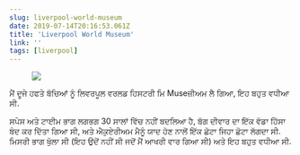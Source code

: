 ```yaml
---
slug: liverpool-world-museum
date: 2019-07-14T20:16:53.061Z
title: 'Liverpool World Museum'
link: ''
tags: [liverpool]
---
```


<figure><img src="/images/2019-07-14-liverpool-world-museum-0.jpeg"></figure>

ਮੈਂ ਦੂਜੇ ਹਫਤੇ ਬੱਚਿਆਂ ਨੂੰ ਲਿਵਰਪੂਲ ਵਰਲਡ ਹਿਸਟਰੀ ਮਿ Museਜ਼ੀਅਮ ਲੈ ਗਿਆ, ਇਹ ਬਹੁਤ ਵਧੀਆ ਸੀ.

ਸਪੇਸ ਅਤੇ ਟਾਈਮ ਭਾਗ ਲਗਭਗ 30 ਸਾਲਾਂ ਵਿੱਚ ਨਹੀਂ ਬਦਲਿਆ ਹੈ, ਬੱਗ ਦੀਵਾਰ ਦਾ ਇੱਕ ਵੱਡਾ ਹਿੱਸਾ ਬੰਦ ਕਰ ਦਿੱਤਾ ਗਿਆ ਸੀ, ਅਤੇ ਐਕੁਏਰੀਅਮ ਮੈਨੂੰ ਯਾਦ ਹੋਣ ਨਾਲੋਂ ਇੱਕ ਛੋਟਾ ਜਿਹਾ ਛੋਟਾ ਲੱਗਦਾ ਸੀ. ਮਿਸਰੀ ਭਾਗ ਖੁੱਲਾ ਸੀ (ਇਹ ਉਦੋਂ ਨਹੀਂ ਸੀ ਜਦੋਂ ਮੈਂ ਆਖਰੀ ਵਾਰ ਗਿਆ ਸੀ) ਅਤੇ ਇਹ ਬਹੁਤ ਵਧੀਆ ਸੀ.
